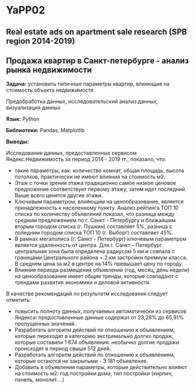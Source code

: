 # YaPP02

## Real estate ads on apartment sale research (SPB region 2014-2019)

## Продажа квартир в Санкт-петербурге - анализ рынка недвижимости

**Задача:** установить типичные параметры квартир, влияющие на стоимость объекта недвижимости

Предобработка данных, исследовательский анализ данных, визуализация данных

**Язык:** Python

**Библиотеки:** Pandas, Matplotlib

**Выводы:**

Исследование данных, предоставленных сервисом Яндекс.Недвижимость за период 2014 - 2019 гг., показало, что:
* такие параметры, как: количество комнат, общая площадь, высота потолков, практически не имеют влияния на стоимость м2.
* Этаж с точки зрения этажа традиционно самое низкое ценовое предложение соответствует первому этажу, затем идет последний. Выше всего ценятся другие этажи.
* Ключевым параметром, влияющим на ценообразование, является принадлежность к населенному пункту. Анализ рейтинга ТОП 10 списка по количеству объявлений показал, что разница между средним предложением по г. Санкт - Петербургу и ближайшим вторым городом списка (г. Пушкин) составляет 5%, разница с поледним городом списка ТОП 10 (г. Выборг) составляет 45%.
* В рамках мегаполиса (г. Санкт - Петербург) ключевым параметром является удаленность от центра. Для г. Санкт - Петербург центральная зона была определена радиусом 5 км и совпала с границами Центрального района + 2 км застройки премиум класса. В среднем цена за м2 в центре на 14% превышает цену по городу.
* Влияние периода размещения объявлений (год, месяц, день недели) на ценообразование имеет общие тренды, которые совпадают с трендами развития экономики и деловой активности.

В качестве рекомендаций по результатм исследования следует отметить:
* повысить полноту данных, получаемых автоматически из сервисов Яндекса: предоставленные данные содержат от 23,28% до 65,91% пропущенных значений.
* Разработать алгоритм действий по отношению к объявлениям, которые переходят в категорию экстремально долгих продаж, которые составили 1 674 объявления: необычно долгие продажи происходят в период свыше 512 дней.
* Разработать алгоритм действий по отношению к объявлениям, которые остаются не закрытыми - 3 181 объявление.
* Добавить в объявления параметры, которые действительно влияют на стоимость м2: год постройки дома, тип постройки (кирпич, панель, монолит....)
